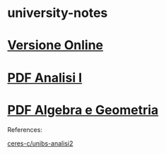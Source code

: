 # university-notes

# [Versione Online](https://hexwell.github.io/unibs-appunti)
# [PDF Analisi I](https://raw.githubusercontent.com/hexwell/unibs-appunti/main/analisi/analisi.pdf)
# [PDF Algebra e Geometria](https://raw.githubusercontent.com/hexwell/unibs-appunti/main/algebra/algebra.pdf)

References:

[ceres-c/unibs-analisi2](https://github.com/ceres-c/unibs-analisi2)

